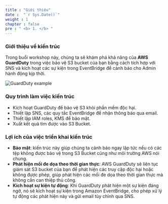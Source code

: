 ```yaml
---
title : "Giới thiệu"
date :  "`r Sys.Date()`" 
weight : 1 
chapter : false
pre : " <b> 1. </b> "
---
```


### Giới thiệu về kiến trúc

Trong buổi workshop này, chúng ta sẽ khám phá khả năng của **AWS GuardDuty** trong việc bảo vệ S3 bucket của bạn bằng cách tích hợp với SNS và kích hoạt các sự kiện trong EventBridge để cảnh báo cho Admin hành động kịp thời.

![GuardDuty example](/images/GD.png?featherlight=false&width=60pc)

### Quy trình làm việc kiến ​​trúc
- Kích hoạt GuardDuty để bảo vệ S3 khỏi phần mềm độc hại.
- Thiết lập SNS, các quy tắc EventBridge để nhận thông báo qua email.
- Thiết lập IAM roles, KMS để bảo mật.
- Xuất kết quả tìm được vào S3 Bucket.

### Lợi ích của việc triển khai kiến trúc
- **Bảo mật**: kiến trúc này giúp chúng ta cảnh báo ngay lập tức nếu có các tệp không được bảo vệ trong S3 Bucket cũng như môi trường AWS nói chung.
- **Phát hiện mối đe dọa theo thời gian thực**: AWS GuardDuty sẽ liên tục giám sát S3 bucket của bạn để phát hiện các truy cập độc hại hoặc không được phép, giúp phát hiện các mối đe dọa theo thời gian thực mà không cần can thiệp thủ công.
- **Kích hoạt sự kiện tự động**: Khi GuardDuty phát hiện một sự kiện đáng ngờ, nó sẽ kích hoạt sự kiện trong Amazon EventBridge, cho phép xử lý tự động các phát hiện này và gửi email tùy chỉnh qua SNS.
